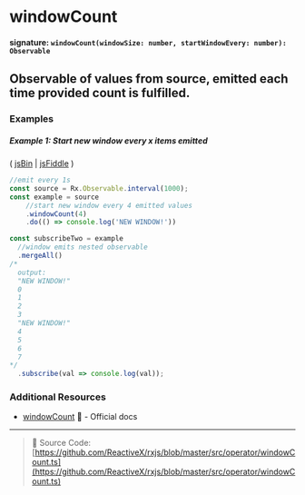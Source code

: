 # windowCount
#### signature: `windowCount(windowSize: number, startWindowEvery: number): Observable`

## Observable of values from source, emitted each time provided count is fulfilled.

### Examples

##### Example 1: Start new window every x items emitted

( [jsBin](http://jsbin.com/nezuvacexe/1/edit?js,console) | [jsFiddle](https://jsfiddle.net/btroncone/xjgbnqp5/) )

```js
//emit every 1s
const source = Rx.Observable.interval(1000);
const example = source
    //start new window every 4 emitted values
    .windowCount(4)
    .do(() => console.log('NEW WINDOW!'))

const subscribeTwo = example 
  //window emits nested observable
  .mergeAll()
/*
  output:
  "NEW WINDOW!"
  0
  1
  2
  3
  "NEW WINDOW!"
  4
  5
  6
  7 
*/
  .subscribe(val => console.log(val));
```


### Additional Resources
* [windowCount](http://reactivex.io/rxjs/class/es6/Observable.js~Observable.html#instance-method-windowCount) :newspaper: - Official docs

---
> :file_folder: Source Code:  [https://github.com/ReactiveX/rxjs/blob/master/src/operator/windowCount.ts](https://github.com/ReactiveX/rxjs/blob/master/src/operator/windowCount.ts)
